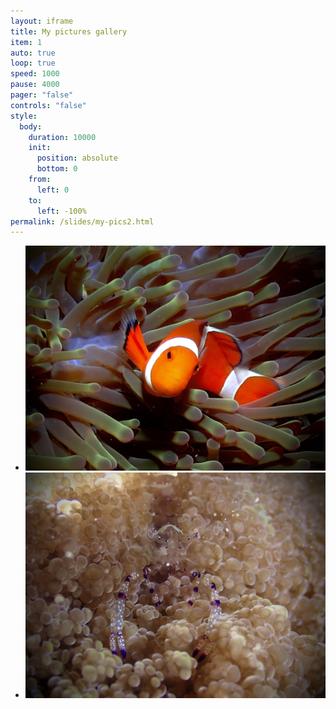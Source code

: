 ```yaml
---
layout: iframe
title: My pictures gallery
item: 1
auto: true
loop: true
speed: 1000
pause: 4000
pager: "false"
controls: "false"
style:
  body:
    duration: 10000
    init:
      position: absolute
      bottom: 0
    from:
      left: 0
    to:
      left: -100%
permalink: /slides/my-pics2.html
---
```


* ![A nice pic of mine](my-pics1/pic1.jpeg)
* ![Another nice pic of mine](my-pics1/pic2.jpeg)





